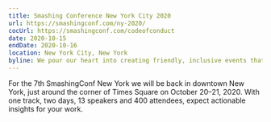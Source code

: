 ```yaml
---
title: Smashing Conference New York City 2020
url: https://smashingconf.com/ny-2020/
cocUrl: https://smashingconf.com/codeofconduct
date: 2020-10-15
endDate: 2020-10-16
location: New York City, New York
byline: We pour our heart into creating friendly, inclusive events that are focused on real-world problems and solutions.
---
```


For the 7th SmashingConf New York we will be back in downtown New York, just around the corner of Times Square on October 20–21, 2020. With one track, two days, 13 speakers and 400 attendees, expect actionable insights for your work.
